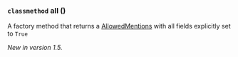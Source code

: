 ### `classmethod` all () [](https://discordpy.readthedocs.io/en/v1.7.3/api.html#discord.AllowedMentions.all)

A factory method that returns a [AllowedMentions](discord/Data%20Classes/AllowedMentions/AllowedMentions) with all fields explicitly set to `True`

*New in version 1.5.*
